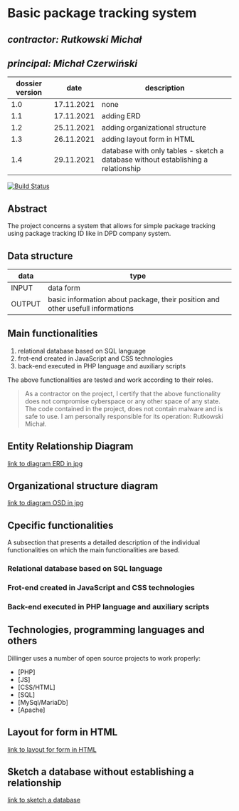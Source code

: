 # Basic package tracking system

## _contractor: Rutkowski Michał_
## _principal: Michał Czerwiński_


| dossier version | date | description |
| ------ | ------ | ------ |
| 1.0 | 17.11.2021 | none |
| 1.1 | 17.11.2021 | adding ERD |
| 1.2 | 25.11.2021 | adding organizational structure |
| 1.3 | 26.11.2021 | adding layout form in HTML |
| 1.4 | 29.11.2021 | database with only tables - sketch a database without establishing a relationship |

[![Build Status](https://travis-ci.org/joemccann/dillinger.svg?branch=master)](https://travis-ci.org/joemccann/dillinger)

## Abstract 
The project concerns a system that allows for simple package tracking using package tracking ID like in DPD company system. 

## Data structure

| data | type |
| ------ | ------ |
| INPUT | data form |
| OUTPUT | basic information about package, their position and other usefull informations |

## Main functionalities

1. relational database based on SQL language
1. frot-end created in JavaScript and CSS technologies
1. back-end executed in PHP language and auxiliary scripts

The above functionalities are tested and work according to their roles.

> As a contractor on the project, I certify that the above functionality 
> does not compromise cyberspace or any other space of any state. 
> The code contained in the project, does not contain malware and is safe to use. 
> I am personally responsible for its operation: Rutkowski Michał.

## Entity Relationship Diagram

[link to diagram ERD in jpg][erd]

## Organizational structure diagram

[link to diagram OSD in jpg][osd]

## Cpecific functionalities

A subsection that presents a detailed description of the individual functionalities on which the main functionalities are based.

### Relational database based on SQL language

### Frot-end created in JavaScript and CSS technologies

### Back-end executed in PHP language and auxiliary scripts

## Technologies, programming languages and others

Dillinger uses a number of open source projects to work properly:

- [PHP]
- [JS]
- [CSS/HTML]
- [SQL]
- [MySql/MariaDb]
- [Apache]

## Layout for form in HTML

[link to layout for form in HTML][form]

## Sketch a database without establishing a relationship

[link to sketch a database][db]

 [erd]: <https://github.com/Michal3456/3bi4/blob/main/15/erd.png>
 
 [osd]: <https://github.com/Michal3456/3bi4/blob/main/15/osd.png>
 
 [form]: <https://github.com/Michal3456/3bi4/blob/main/15/form.png>
 
 [db]: <https://github.com/Michal3456/3bi4/blob/main/15/db.png>
